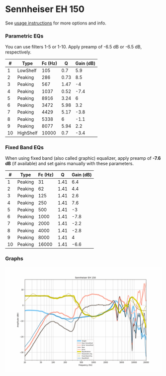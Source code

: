 # Sennheiser EH 150
See [usage instructions](https://github.com/jaakkopasanen/AutoEq#usage) for more options and info.

### Parametric EQs
You can use filters 1-5 or 1-10. Apply preamp of -6.5 dB or -6.5 dB, respectively.

|   # | Type      |   Fc (Hz) |    Q |   Gain (dB) |
|-----|-----------|-----------|------|-------------|
|   1 | LowShelf  |       105 | 0.7  |         5.9 |
|   2 | Peaking   |       286 | 0.73 |         8.5 |
|   3 | Peaking   |       567 | 1.47 |        -4   |
|   4 | Peaking   |      1037 | 0.52 |        -7.4 |
|   5 | Peaking   |      8916 | 3.24 |         6   |
|   6 | Peaking   |      3472 | 5.98 |         3.2 |
|   7 | Peaking   |      4429 | 5.17 |        -3.8 |
|   8 | Peaking   |      5338 | 6    |        -1.1 |
|   9 | Peaking   |      8077 | 5.94 |         2.2 |
|  10 | HighShelf |     10000 | 0.7  |        -3.4 |

### Fixed Band EQs
When using fixed band (also called graphic) equalizer, apply preamp of **-7.6 dB** (if available) and set gains manually with these parameters.

|   # | Type    |   Fc (Hz) |    Q |   Gain (dB) |
|-----|---------|-----------|------|-------------|
|   1 | Peaking |        31 | 1.41 |         6.4 |
|   2 | Peaking |        62 | 1.41 |         4.4 |
|   3 | Peaking |       125 | 1.41 |         2.6 |
|   4 | Peaking |       250 | 1.41 |         7.6 |
|   5 | Peaking |       500 | 1.41 |        -3   |
|   6 | Peaking |      1000 | 1.41 |        -7.8 |
|   7 | Peaking |      2000 | 1.41 |        -2.2 |
|   8 | Peaking |      4000 | 1.41 |        -2.8 |
|   9 | Peaking |      8000 | 1.41 |         4   |
|  10 | Peaking |     16000 | 1.41 |        -6.6 |

### Graphs
![](./Sennheiser%20EH%20150.png)
